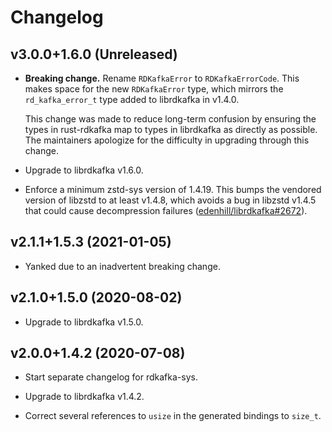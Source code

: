 # Changelog

## v3.0.0+1.6.0 (Unreleased)

* **Breaking change.** Rename `RDKafkaError` to `RDKafkaErrorCode`. This makes
  space for the new `RDKafkaError` type, which mirrors the `rd_kafka_error_t`
  type added to librdkafka in v1.4.0.

  This change was made to reduce long-term confusion by ensuring the types in
  rust-rdkafka map to types in librdkafka as directly as possible. The
  maintainers apologize for the difficulty in upgrading through this change.

* Upgrade to librdkafka v1.6.0.

* Enforce a minimum zstd-sys version of 1.4.19. This bumps the vendored version
  of libzstd to at least v1.4.8, which avoids a bug in libzstd v1.4.5 that could
  cause decompression failures ([edenhill/librdkafka#2672]).

## v2.1.1+1.5.3 (2021-01-05)

* Yanked due to an inadvertent breaking change.

## v2.1.0+1.5.0 (2020-08-02)

* Upgrade to librdkafka v1.5.0.

## v2.0.0+1.4.2 (2020-07-08)

* Start separate changelog for rdkafka-sys.

* Upgrade to librdkafka v1.4.2.

* Correct several references to `usize` in the generated bindings to `size_t`.

[edenhill/librdkafka#2672]: https://github.com/edenhill/librdkafka/issues/2672
